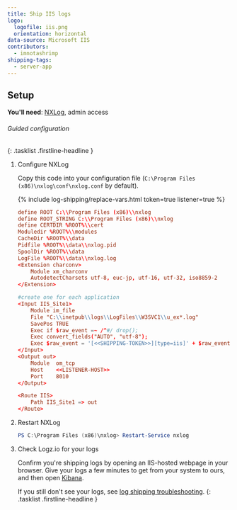 ```yaml
---
title: Ship IIS logs
logo:
  logofile: iis.png
  orientation: horizontal
data-source: Microsoft IIS
contributors:
  - imnotashrimp
shipping-tags:
  - server-app
---
```


## Setup

**You'll need**:
[NXLog](http://nxlog.org/products/nxlog-community-edition/download),
admin access

###### Guided configuration

{: .tasklist .firstline-headline }
1.  Configure NXLog

    Copy this code into your configuration file (`C:\Program Files (x86)\nxlog\conf\nxlog.conf` by default).

    {% include log-shipping/replace-vars.html token=true listener=true %}

    ```conf
    define ROOT C:\\Program Files (x86)\\nxlog
    define ROOT_STRING C:\\Program Files (x86)\\nxlog
    define CERTDIR %ROOT%\\cert
    Moduledir %ROOT%\\modules
    CacheDir %ROOT%\\data
    Pidfile %ROOT%\\data\\nxlog.pid
    SpoolDir %ROOT%\\data
    LogFile %ROOT%\\data\\nxlog.log
    <Extension charconv>
        Module xm_charconv
        AutodetectCharsets utf-8, euc-jp, utf-16, utf-32, iso8859-2
    </Extension>

    #create one for each application
    <Input IIS_Site1>
        Module im_file
        File "C:\\inetpub\\logs\\LogFiles\\W3SVC1\\u_ex*.log"
        SavePos TRUE
        Exec if $raw_event =~ /^#/ drop();
        Exec convert_fields("AUTO", "utf-8");
        Exec $raw_event = '[<<SHIPPING-TOKEN>>][type=iis]' + $raw_event;
    </Input>
    <Output out>
        Module  om_tcp
        Host    <<LISTENER-HOST>>
        Port    8010
    </Output>

    <Route IIS>
        Path IIS_Site1 => out
    </Route>
    ```

2.  Restart NXLog

    ```powershell
    PS C:\Program Files (x86)\nxlog> Restart-Service nxlog
    ```

3.  Check Logz.io for your logs

    Confirm you're shipping logs by opening an IIS-hosted webpage in your browser. Give your logs a few minutes to get from your system to ours, and then open [Kibana](https://app.logz.io/#/dashboard/kibana).

    If you still don't see your logs, see [log shipping troubleshooting]({{site.baseurl}}/user-guide/log-shipping/log-shipping-troubleshooting.html).
{: .tasklist .firstline-headline }
